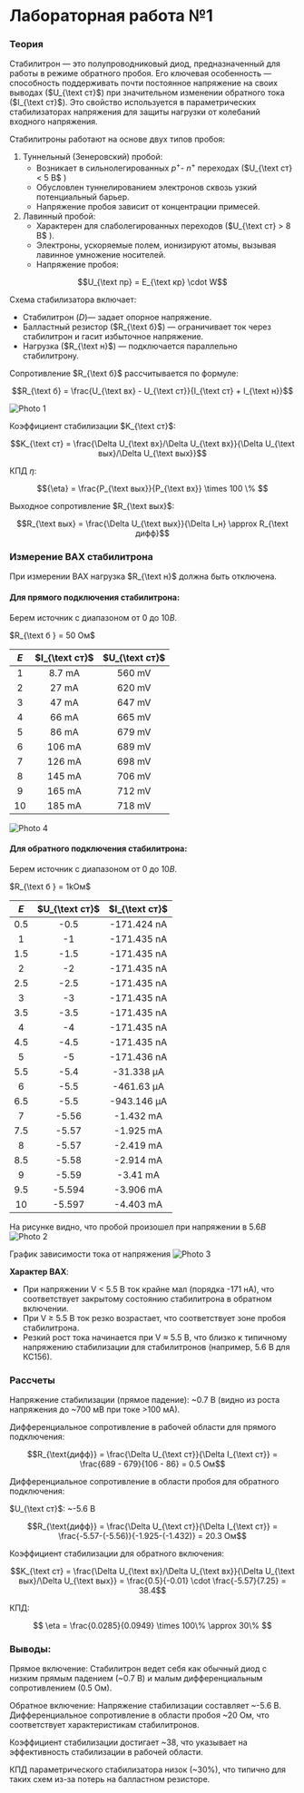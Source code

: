 # Лабораторная работа №1

### Теория
Стабилитрон — это полупроводниковый диод, предназначенный для работы в режиме обратного пробоя. Его ключевая особенность — способность поддерживать почти постоянное напряжение на своих выводах ($U_{\text ст}$) при значительном изменении обратного тока ($I_{\text ст}$). Это свойство используется в параметрических стабилизаторах напряжения для защиты нагрузки от колебаний входного напряжения.

Стабилитроны работают на основе двух типов пробоя:
1. Туннельный (Зенеровский) пробой:
    - Возникает в сильнолегированных $p^+$- $n^+$ переходах ($U_{\text ст} < 5 B$ )
    - Обусловлен туннелированием электронов сквозь узкий потенциальный барьер.
    - Напряжение пробоя зависит от концентрации примесей.
2. Лавинный пробой:
    - Характерен для слаболегированных переходов ($U_{\text ст} > 8 B$ ).
    - Электроны, ускоряемые полем, ионизируют атомы, вызывая лавинное умножение носителей.
    - Напряжение пробоя:

$$U_{\text пр} = E_{\text кр} \cdot W$$ 

Схема стабилизатора включает:
- Стабилитрон (_D_)— задает опорное напряжение.
- Балластный резистор ($R_{\text б}$) — ограничивает ток через стабилитрон и гасит избыточное напряжение.
- Нагрузка ($R_{\text н}$) — подключается параллельно стабилитрону.

Сопротивление $R_{\text б}$ рассчитывается по формуле:

$$R_{\text б} = \frac{U_{\text вх} - U_{\text ст}}{I_{\text ст} + I_{\text н}}$$

![Photo 1](pictures/1.png "Обратное включение стабилитрона")

Коэффициент стабилизации $K_{\text ст}$:

$$K_{\text ст} = \frac{\Delta U_{\text вх}/\Delta U_{\text вх}}{\Delta U_{\text вых}/\Delta U_{\text вых}}$$

КПД ${\eta}$:

$${\eta} = \frac{P_{\text вых}}{P_{\text вх}} \times 100 \% $$

Выходное сопротивление $R_{\text вых}$:

$$R_{\text вых} = \frac{\Delta U_{\text вых}}{\Delta I_н} \approx R_{\text дифф}$$ 

### Измерение ВАХ стабилитрона

При измерении ВАХ нагрузка $R_{\text н}$ должна быть отключена.

#### Для прямого подключения стабилитрона:
Берем источник с диапазоном от $0$ до $10B$.

$R_{\text б } = 50 Ом$

| $E$ | $I_{\text ст}$ | $U_{\text ст}$ |
| :-: | :------------: | :------------: |
|  1  |     8.7 mA     |     560 mV     |
|  2  |     27 mA      |     620 mV     |
|  3  |     47 mA      |     647 mV     |
|  4  |     66 mA      |     665 mV     |
|  5  |     86 mA      |     679 mV     |
|  6  |     106 mA     |     689 mV     |
|  7  |     126 mA     |     698 mV     |
|  8  |     145 mA     |     706 mV     |
|  9  |     165 mA     |     712 mV     |
| 10  |     185 mA     |     718 mV     |

![Photo 4](pictures/4.png)

#### Для обратного подключения стабилитрона:
Берем источник с диапазоном от $0$ до $10B$.

$R_{\text б } = 1kОм$

| $E$ | $U_{\text ст}$ | $I_{\text ст}$ |
| :-: | :------------: | :------------: |
| 0.5 |      -0.5      |  -171.424 nA   |
|  1  |       -1       |  -171.435 nA   |
| 1.5 |      -1.5      |  -171.435 nA   |
|  2  |       -2       |  -171.435 nA   |
| 2.5 |      -2.5      |  -171.435 nA   |
|  3  |       -3       |  -171.435 nA   |
| 3.5 |      -3.5      |  -171.435 nA   |
|  4  |       -4       |  -171.435 nA   |
| 4.5 |      -4.5      |  -171.435 nA   |
|  5  |       -5       |  -171.436 nA   |
| 5.5 |      -5.4      |   -31.338 μA   |
|  6  |      -5.5      |   -461.63 μA   |
| 6.5 |      -5.5      |  -943.146 μA   |
|  7  |     -5.56      |   -1.432 mA    |
| 7.5 |     -5.57      |   -1.925 mA    |
|  8  |     -5.57      |   -2.419 mA    |
| 8.5 |     -5.58      |   -2.914 mA    |
|  9  |     -5.59      |    -3.41 mA    |
| 9.5 |     -5.594     |   -3.906 mA    |
| 10  |     -5.597     |   -4.403 mA    |

На рисунке видно, что пробой произошел при напряжении в $5.6В$
![Photo 2](pictures/2.png)

График зависимости тока от напряжения
![Photo 3](pictures/3.png)

**Характер ВАХ**:
- При напряжении V < 5.5 В ток крайне мал (порядка -171 нА), что соответствует закрытому состоянию стабилитрона в обратном включении.
- При V ≥ 5.5 В ток резко возрастает, что соответствует зоне пробоя стабилитрона.
- Резкий рост тока начинается при V ≈ 5.5 В, что близко к типичному напряжению стабилизации для стабилитронов (например, 5.6 В для КС156).

### Рассчеты

Напряжение стабилизации (прямое падение): ~0.7 В (видно из роста напряжения до ~700 мВ при токе >100 мА).

Дифференциальное сопротивление в рабочей области для прямого подключения:

$$R_{\text{дифф}} =  \frac{\Delta U_{\text ст}}{\Delta I_{\text ст}} = \frac{689 - 679}{106 - 86} = 0.5 Ом$$

Дифференциальное сопротивление в области пробоя для обратного подключения:

$U_{\text ст}$: ~-5.6 В

$$R_{\text{дифф}} =  \frac{\Delta U_{\text ст}}{\Delta I_{\text ст}} = \frac{-5.57-(-5.56)}{-1.925-(-1.432)} = 20.3 Ом$$

Коэффициент стабилизации для обратного включения:

$$K_{\text ст} = \frac{\Delta U_{\text вх}/\Delta U_{\text вх}}{\Delta U_{\text вых}/\Delta U_{\text вых}} = \frac{0.5}{-0.01} \cdot \frac{-5.57}{7.25} = 38.4$$

КПД:

$$
\eta = \frac{0.0285}{0.0949} \times 100\% \approx 30\%
$$

### Выводы:

Прямое включение: Стабилитрон ведет себя как обычный диод с низким прямым падением (~0.7 В) и малым дифференциальным сопротивлением (0.5 Ом).

Обратное включение: Напряжение стабилизации составляет ~-5.6 В. Дифференциальное сопротивление в области пробоя ~20 Ом, что соответствует характеристикам стабилитронов.

Коэффициент стабилизации достигает ~38, что указывает на эффективность стабилизации в рабочей области.

КПД параметрического стабилизатора низок (~30%), что типично для таких схем из-за потерь на балластном резисторе.